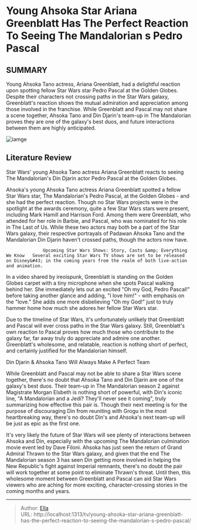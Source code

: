 # Young Ahsoka Star Ariana Greenblatt Has The Perfect Reaction To Seeing The Mandalorian s Pedro Pascal


## SUMMARY 



  Young Ahsoka Tano actress, Ariana Greenblatt, had a delightful reaction upon spotting fellow Star Wars star Pedro Pascal at the Golden Globes.   Despite their characters not crossing paths in the Star Wars galaxy, Greenblatt&#39;s reaction shows the mutual admiration and appreciation among those involved in the franchise.   While Greenblatt and Pascal may not share a scene together, Ahsoka Tano and Din Djarin&#39;s team-up in The Mandalorian proves they are one of the galaxy&#39;s best duos, and future interactions between them are highly anticipated.  

![iamge](https://static1.srcdn.com/wordpress/wp-content/uploads/2024/01/img_c2800bdc0597-1.jpeg)

## Literature Review
Star Wars&#39; young Ahsoka Tano actress Ariana Greenblatt reacts to seeing The Mandalorian&#39;s Din Djarin actor Pedro Pascal at the Golden Globes.




Ahsoka&#39;s young Ahsoka Tano actress Ariana Greenblatt spotted a fellow Star Wars star, The Mandalorian&#39;s Pedro Pascal, at the Golden Globes - and she had the perfect reaction. Though no Star Wars projects were in the spotlight at the awards ceremony, quite a few Star Wars stars were present, including Mark Hamill and Harrison Ford. Among them were Greenblatt, who attended for her role in Barbie, and Pascal, who was nominated for his role in The Last of Us. While these two actors may both be a part of the Star Wars galaxy, their respective portrayals of Padawan Ahsoka Tano and the Mandalorian Din Djarin haven&#39;t crossed paths, though the actors now have.




                  Upcoming Star Wars Shows: Story, Casts &amp; Everything We Know   Several exciting Star Wars TV shows are set to be released on Disney&#43; in the coming years from the realm of both live-action and animation.    

In a video shared by ireoispunk, Greenblatt is standing on the Golden Globes carpet with a tiny microphone when she spots Pascal walking behind her. She immediately lets out an excited &#34;Oh my God, Pedro Pascal!&#34; before taking another glance and adding, &#34;I love him!&#34; - with emphasis on the &#34;love.&#34; She adds one more disbelieving &#34;Oh my God!&#34; just to truly hammer home how much she adores her fellow Star Wars star.


 

Due to the timeline of Star Wars, it&#39;s unfortunately unlikely that Greenblatt and Pascal will ever cross paths in the Star Wars galaxy. Still, Greenblatt&#39;s own reaction to Pascal proves how much those who contribute to the galaxy far, far away truly do appreciate and admire one another. Greenblatt&#39;s wholesome, and relatable, reaction is nothing short of perfect, and certainly justified for the Mandalorian himself.





 Din Djarin &amp; Ahsoka Tano Will Always Make A Perfect Team 
          

While Greenblatt and Pascal may not be able to share a Star Wars scene together, there&#39;s no doubt that Ahsoka Tano and Din Djarin are one of the galaxy&#39;s best duos. Their team-up in The Mandalorian season 2 against Magistrate Morgan Elsbeth is nothing short of powerful, with Din&#39;s iconic line, &#34;A Mandalorian and a Jedi? They&#39;ll never see it coming&#34;, truly summarizing how effective this pair is. Though their next meeting is for the purpose of discouraging Din from reuniting with Grogu in the most heartbreaking way, there&#39;s no doubt Din&#39;s and Ahsoka&#39;s next team-up will be just as epic as the first one.

It&#39;s very likely the future of Star Wars will see plenty of interactions between Ahsoka and Din, especially with the upcoming The Mandalorian culmination movie event led by Dave Filoni. Ahsoka has just seen the return of Grand Admiral Thrawn to the Star Wars galaxy, and given that the end The Mandalorian season 3 has seen Din getting more involved in helping the New Republic&#39;s fight against Imperial remnants, there&#39;s no doubt the pair will work together at some point to eliminate Thrawn&#39;s threat. Until then, this wholesome moment between Greenblatt and Pascal can aid Star Wars viewers who are aching for more exciting, character-crossing stories in the coming months and years.






---

> Author: [Ella](https://instagram.hk.cn/)  
> URL: http://localhost:1313/tv/young-ahsoka-star-ariana-greenblatt-has-the-perfect-reaction-to-seeing-the-mandalorian-s-pedro-pascal/  

